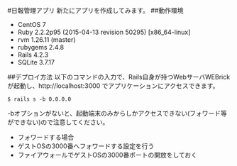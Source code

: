 #日報管理アプリ
新たにアプリを作成してみます。
##動作環境
- CentOS 7
- Ruby 2.2.2p95 (2015-04-13 revision 50295) [x86_64-linux]
- rvm 1.26.11 (master)
- rubygems 2.4.8
- Rails 4.2.3
- SQLite 3.7.17

##デプロイ方法
以下のコマンドの入力で、Rails自身が持つWebサーバWEBrickが起動し、http://localhost:3000 でアプリケーションにアクセスできます。
```
$ rails s -b 0.0.0.0
```
-bオプションがないと、起動端末のみからしかアクセスできない(フォワード等ができない)ので注意してください。
- フォワードする場合
 - ゲストOSの3000番へフォワードする設定を行う
 - ファイアウォールでゲストOSの3000番ポートの開放をしておく